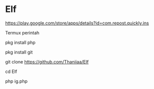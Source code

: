 # Elf
https://play.google.com/store/apps/details?id=com.repost.quickly.ins

Termux perintah

pkg install php

pkg install git

git clone https://github.com/Thaniiaa/Elf

cd Elf

php ig.php
